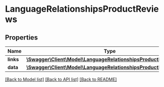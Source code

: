 # LanguageRelationshipsProductReviews

## Properties
Name | Type | Description | Notes
------------ | ------------- | ------------- | -------------
**links** | [**\Swagger\Client\Model\LanguageRelationshipsProductReviewsLinks**](LanguageRelationshipsProductReviewsLinks.md) |  | [optional] 
**data** | [**\Swagger\Client\Model\LanguageRelationshipsProductReviewsData[]**](LanguageRelationshipsProductReviewsData.md) |  | [optional] 

[[Back to Model list]](../../README.md#documentation-for-models) [[Back to API list]](../../README.md#documentation-for-api-endpoints) [[Back to README]](../../README.md)

